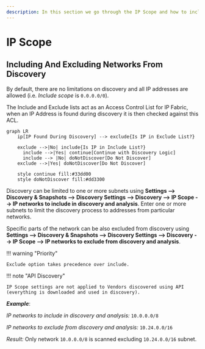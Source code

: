 ```yaml
---
description: In this section we go through the IP Scope and how to include and exclude networks from discovery. By default, there are no limitations on discovery.
---
```


# IP Scope

## Including And Excluding Networks From Discovery

By default, there are no limitations on discovery and all IP addresses
are allowed (i.e. _Include scope_ is `0.0.0.0/0`).

The Include and Exclude lists act as an Access Control List for IP Fabric, when
an IP Address is found during discovery it is then checked against this ACL.

```mermaid
graph LR
    ip[IP Found During Discovery] --> exclude{Is IP in Exclude List?}

    exclude -->|No| include{Is IP in Include List?}
      include -->|Yes| continue[Continue with Discovery Logic]
      include --> |No| doNotDiscover[Do Not Discover]
    exclude -->|Yes| doNotDiscover[Do Not Discover]

    style continue fill:#33dd00
    style doNotDiscover fill:#dd3300
```

Discovery can be limited to one or more subnets using **Settings --> Discovery
& Snapshots --> Discovery Settings --> Discovery --> IP Scope --> IP networks to
include in discovery and analysis**. Enter one or more subnets to limit the
discovery process to addresses from particular networks.

Specific parts of the network can be also excluded from discovery using
**Settings --> Discovery & Snapshots --> Discovery Settings --> Discovery --> IP
Scope --> IP networks to exclude from discovery and analysis**.

!!! warning "Priority"

    Exclude option takes precedence over include.

!!! note "API Discovery"

    IP Scope settings are not applied to Vendors discovered using API
    (everything is downloaded and used in discovery).

**_Example_**:

_IP networks to include in discovery and analysis:_ `10.0.0.0/8`

_IP networks to exclude from discovery and analysis:_ `10.24.0.0/16`

_Result:_ Only network `10.0.0.0/8` is scanned excluding `10.24.0.0/16`
subnet.
